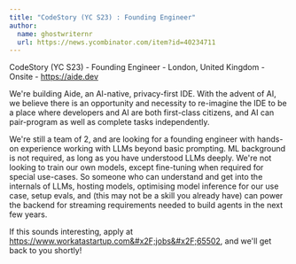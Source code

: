```yaml
---
title: "CodeStory (YC S23) : Founding Engineer"
author:
  name: ghostwriternr
  url: https://news.ycombinator.com/item?id=40234711
---
```

CodeStory (YC S23) - Founding Engineer - London, United Kingdom - Onsite - <a href="https:&#x2F;&#x2F;aide.dev" rel="nofollow">https:&#x2F;&#x2F;aide.dev</a>

We&#x27;re building Aide, an AI-native, privacy-first IDE. With the advent of AI, we believe there is an opportunity and necessity to re-imagine the IDE to be a place where developers and AI are both first-class citizens, and AI can pair-program as well as complete tasks independently.

We&#x27;re still a team of 2, and are looking for a founding engineer with hands-on experience working with LLMs beyond basic prompting. ML background is not required, as long as you have understood LLMs deeply. We&#x27;re not looking to train our own models, except fine-tuning when required for special use-cases. So someone who can understand and get into the internals of LLMs, hosting models, optimising model inference for our use case, setup evals, and (this may not be a skill you already have) can power the backend for streaming requirements needed to build agents in the next few years.

If this sounds interesting, apply at <a href="https:&#x2F;&#x2F;www.workatastartup.com&#x2F;jobs&#x2F;65502" rel="nofollow">https:&#x2F;&#x2F;www.workatastartup.com&#x2F;jobs&#x2F;65502</a>, and we&#x27;ll get back to you shortly!
